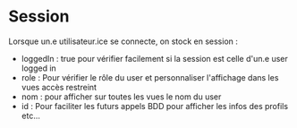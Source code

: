# Session

Lorsque un.e utilisateur.ice se connecte, on stock en session :

- loggedIn : true pour vérifier facilement si la session est celle d'un.e user logged in
- role : Pour vérifier le rôle du user et personnaliser l'affichage dans les vues accès restreint
- nom : pour afficher sur toutes les vues le nom du user
- id : Pour faciliter les futurs appels BDD pour afficher les infos des profils etc...
